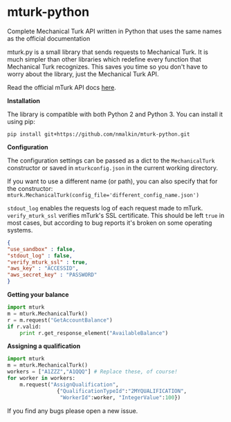 mturk-python
============

Complete Mechanical Turk API written in Python that uses the same names as the official documentation

mturk.py is a small library that sends requests to Mechanical Turk. It is much simpler than other libraries which redefine every function that Mechanical Turk recognizes. This saves you time so you don't have to worry about the library, just the Mechanical Turk API.

Read the official mTurk API docs [here](http://docs.aws.amazon.com/AWSMechTurk/latest/AWSMturkAPI/Welcome.html).

**Installation**

The library is compatible with both Python 2 and Python 3. You can install it using pip:

    pip install git+https://github.com/nmalkin/mturk-python.git


**Configuration**

The configuration settings can be passed as a dict to the `MechanicalTurk` constructor or saved in `mturkconfig.json` in the current working directory.

If you want to use a different name (or path), you can also specify that for the constructor: `mturk.MechanicalTurk(config_file='different_config_name.json')`

`stdout_log` enables the requests log of each request made to mTurk. `verify_mturk_ssl` verifies mTurk's SSL certificate. This should be left `true` in most cases, but according to bug reports it's broken on some operating systems.

```json
{
"use_sandbox" : false,
"stdout_log" : false,
"verify_mturk_ssl" : true,
"aws_key" : "ACCESSID",
"aws_secret_key" : "PASSWORD"
}
```
**Getting your balance**
```python
import mturk
m = mturk.MechanicalTurk()
r = m.request("GetAccountBalance")
if r.valid:
    print r.get_response_element("AvailableBalance")
```
**Assigning a qualification**
```python
import mturk
m = mturk.MechanicalTurk()
workers = ["A1ZZZ","A1QQQ"] # Replace these, of course!
for worker in workers:
    m.request("AssignQualification",
                {"QualificationTypeId":"2MYQUALIFICATION",
                 "WorkerId":worker, "IntegerValue":100})
```
If you find any bugs please open a new issue. 

